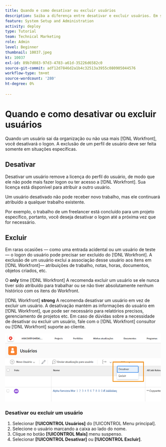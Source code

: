 ```yaml
---
title: Quando e como desativar ou excluir usuários
description: Saiba a diferença entre desativar e excluir usuários. Em seguida, gerencie perfis de usuário de acordo com as necessidades de sua organização.
feature: System Setup and Administration
activity: deploy
type: Tutorial
team: Technical Marketing
role: Admin
level: Beginner
thumbnail: 10037.jpeg
kt: 10037
exl-id: 89b7d083-97d3-4783-a61d-35226d6582c0
source-git-commit: adf12d7846d2a1b4c32513a3955c080905044576
workflow-type: tm+mt
source-wordcount: '280'
ht-degree: 0%

---
```


# Quando e como desativar ou excluir usuários

Quando um usuário sai da organização ou não usa mais [!DNL Workfront], você desativará o logon. A exclusão de um perfil de usuário deve ser feita somente em situações específicas.

## Desativar

Desativar um usuário remove a licença do perfil do usuário, de modo que ele não pode mais fazer logon ou ter acesso a [!DNL Workfront]. Sua licença está disponível para atribuir a outro usuário.

Um usuário desativado não pode receber novo trabalho, mas ele continuará atribuído a qualquer trabalho existente.

Por exemplo, o trabalho de um freelancer está concluído para um projeto específico, portanto, você deseja desativar o logon até a próxima vez que for necessário.

## Excluir

Em raras ocasiões — como uma entrada acidental ou um usuário de teste — o logon do usuário pode precisar ser excluído do [!DNL Workfront]. A exclusão de um usuário exclui a associação desse usuário aos itens em [!DNL Workfront]— atribuições de trabalho, notas, horas, documentos, objetos criados, etc.

O **only** time [!DNL Workfront] A recomenda excluir um usuário se ele nunca tiver sido atribuído para trabalhar ou se não tiver absolutamente nenhum histórico com os itens do Workfront.

[!DNL Workfront] **strong** A recomenda desativar um usuário em vez de excluir um usuário. A desativação mantém as informações do usuário em [!DNL Workfront], que pode ser necessário para relatórios precisos, gerenciamento de projetos etc. Em caso de dúvidas sobre a necessidade de desativar ou excluir um usuário, fale com o [!DNL Workfront] consultor ou [!DNL Workfront] suporte ao cliente.

![Mais menu mostrando opções em [!DNL Users] página](assets/admin-fund-adding-users-11.png)

### Desativar ou excluir um usuário

1. Selecionar **[!UICONTROL Usuários]** do [!UICONTROL Menu principal].
1. Selecione o usuário marcando a caixa ao lado do nome.
1. Clique no botão **[!UICONTROL Mais]** menu suspenso.
1. Selecionar **[!UICONTROL Desativar]** ou **[!UICONTROL Excluir]**.
